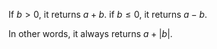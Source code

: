 If $b>0$, it returns $a+b$. if $b\le0$, it returns $a-b$.

In other words, it always returns $a+|b|$.

